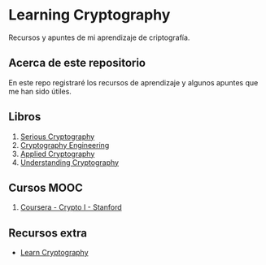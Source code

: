 # Learning Cryptography


Recursos y apuntes de mi aprendizaje de criptografía.

## Acerca de este repositorio

En este repo registraré los recursos de aprendizaje y algunos apuntes que me han sido útiles.

## Libros

1. [Serious Cryptography](https://nostarch.com/seriouscrypto)
2. [Cryptography Engineering](https://www.amazon.com/Cryptography-Engineering-Principles-Practical-Applications/dp/0470474246)
3. [Applied Cryptography](https://www.amazon.com/Applied-Cryptography-Protocols-Algorithms-Source/dp/1119096723/)
4. [Understanding Cryptography](http://swarm.cs.pub.ro/~mbarbulescu/cripto/Understanding%20Cryptography%20by%20Christof%20Paar%20.pdf)

## Cursos MOOC

1. [Coursera - Crypto I - Stanford](https://www.coursera.org/learn/crypto/)

## Recursos extra

- [Learn Cryptography](https://learncryptography.com/)